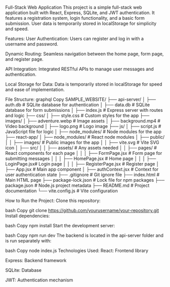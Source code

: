 Full-Stack Web Application
This project is a simple full-stack web application built with React, Express, SQLite, and JWT authentication. It features a registration system, login functionality, and a basic form submission. User data is temporarily stored in localStorage for simplicity and speed.

Features:
User Authentication: Users can register and log in with a username and password.

Dynamic Routing: Seamless navigation between the home page, form page, and register page.

API Integration: Integrated RESTful APIs to manage user messages and authentication.

Local Storage for Data: Data is temporarily stored in localStorage for speed and ease of implementation.

File Structure:
graphql
Copy
SAMPLE_WEBSITE/
├── api-server/
│   ├── auth.db              # SQLite database for authentication
│   ├── data.db              # SQLite database for form submissions
│   ├── index.js             # Express server with routes and logic
├── css/
│   ├── style.css            # Custom styles for the app
├── images/
│   ├── adventure.webp       # Image assets
│   ├── background.mp4       # Video background
│   ├── logo.png             # Logo image
├── js/
│   ├── script.js            # JavaScript file for logic
│   ├── node_modules/        # Node modules for the app
├── react-app/
│   ├── node_modules/        # React node modules
│   ├── public/
│   │   ├── images/          # Public images for the app
│   │   ├── vite.svg         # Vite SVG icon
│   ├── src/
│   │   ├── assets/          # Any assets needed
│   │   ├── pages/           # React components for each page
│   │   │   ├── FormPage.jsx # Form page for submitting messages
│   │   │   ├── HomePage.jsx # Home page
│   │   │   ├── LoginPage.jsx# Login page
│   │   │   ├── RegisterPage.jsx # Register page
│   ├── App.jsx              # Main app component
│   ├── authContext.jsx      # Context for user authentication state
├── .gitignore               # Git ignore file
├── index.html               # Main HTML page
├── package-lock.json        # Lock file for npm packages
├── package.json             # Node.js project metadata
├── README.md                # Project documentation
└── vite.config.js           # Vite configuration


How to Run the Project:
Clone this repository:

bash
Copy
git clone https://github.com/yourusername/your-repository.git
Install dependencies:

bash
Copy
npm install
Start the development server:

bash
Copy
npm run dev
The backend is located in the api-server folder and is run separately with:

bash
Copy
node index.js
Technologies Used:
React: Frontend library

Express: Backend framework

SQLite: Database

JWT: Authentication mechanism

